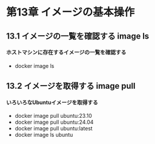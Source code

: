 # 第13章 イメージの基本操作

## 13.1 イメージの一覧を確認する image ls

#### ホストマシンに存在するイメージの一覧を確認する

- docker image ls

## 13.2 イメージを取得する image pull

#### いろいろなUbuntuイメージを取得する

- docker image pull ubuntu:23.10
- docker image pull ubuntu:24.04
- docker image pull ubuntu:latest
- docker image ls ubuntu

